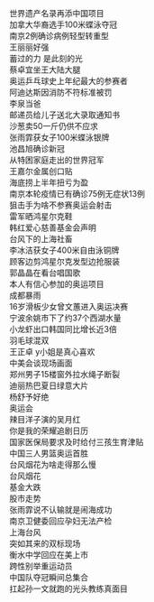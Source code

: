 世界遗产名录再添中国项目  
加拿大华裔选手100米蝶泳夺冠  
南京2例确诊病例轻型转重型  
王丽丽好强  
蓄过的力 是此刻的光  
蔡卓宜坐王大陆大腿  
奥运乒乓球史上年纪最大的参赛者  
阿迪达斯因消防不符标准被罚  
李泉当爸  
邮递员给儿子送北大录取通知书  
沙葱卖50一斤仍供不应求  
张雨霏获女子100米蝶泳银牌  
池昌旭确诊新冠  
从特困家庭走出的世界冠军  
王嘉尔金属创口贴  
海底捞上半年扭亏为盈  
南京本轮疫情已有确诊75例无症状13例  
狙击手为啥不参赛奥运会射击  
雷军晒鸿星尔克鞋  
韩红爱心慈善基金会声明  
台风下的上海社畜  
李冰洁获女子400米自由泳铜牌  
顾客边剪鸿星尔克发型边抢服装  
郭晶晶在看台唱国歌  
本人有信心参加的奥运项目  
成都暴雨  
16岁滑板少女曾文蕙进入奥运决赛  
宁波余姚市下了约37个西湖水量  
小龙虾出口韩国同比增长近3倍  
羽毛球混双  
王正卓 y小姐是真心喜欢  
中美会谈现场画面  
郑州男子15楼窗外拉水绳子断裂  
迪丽热巴夏日绿意大片  
杨舒予好绝  
奥运会  
辣目洋子演的吴月红  
你是我的荣耀追剧日历  
国家医保局要求及时给付三孩生育津贴  
中国三人男篮奥运首胜  
台风烟花为啥走得那么慢  
台风烟花  
基金大跌  
股市走势  
张雨霏说不认输就是闹海成功  
南京卫健委回应孕妇无法产检  
上海台风  
突如其来的双标现场  
衡水中学回应在美上市  
跨性别举重运动员  
中国队夺冠瞬间总集合  
扛起孙一文就跑的光头教练真面目  
